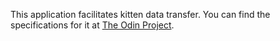 This application facilitates kitten data transfer. You can find the specifications for it at [The Odin Project](http://www.theodinproject.com).

